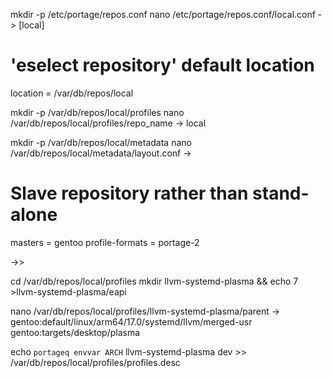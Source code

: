 mkdir -p /etc/portage/repos.conf
nano /etc/portage/repos.conf/local.conf
->
[local]
# 'eselect repository' default location
location = /var/db/repos/local

mkdir -p /var/db/repos/local/profiles
nano /var/db/repos/local/profiles/repo_name
->
local

mkdir -p /var/db/repos/local/metadata
nano /var/db/repos/local/metadata/layout.conf
->
# Slave repository rather than stand-alone
masters = gentoo
profile-formats = portage-2

->>

cd /var/db/repos/local/profiles
mkdir llvm-systemd-plasma && echo 7 >llvm-systemd-plasma/eapi

nano /var/db/repos/local/profiles/llvm-systemd-plasma/parent
->
gentoo:default/linux/arm64/17.0/systemd/llvm/merged-usr
gentoo:targets/desktop/plasma

echo `portageq envvar ARCH` llvm-systemd-plasma dev >> /var/db/repos/local/profiles/profiles.desc

